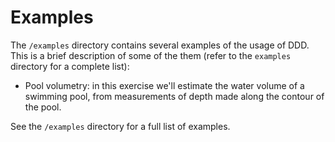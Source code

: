 # Examples

The `/examples` directory contains several examples of the usage of DDD.
This is a brief description of some of the them (refer to the `examples` directory
for a complete list):

- Pool volumetry: in this exercise we'll estimate the water volume of a swimming pool,
  from measurements of depth made along the contour of the pool.

See the `/examples` directory for a full list of examples.


